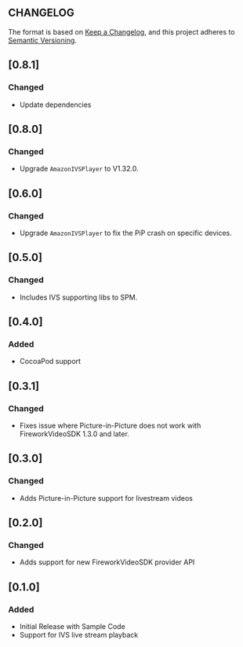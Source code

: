 ## CHANGELOG

The format is based on [Keep a Changelog](https://keepachangelog.com/en/1.0.0/),
and this project adheres to [Semantic Versioning](https://semver.org/spec/v2.0.0.html).

## [0.8.1]

### Changed

- Update dependencies

## [0.8.0]

### Changed

- Upgrade `AmazonIVSPlayer` to V1.32.0.

## [0.6.0]

### Changed

- Upgrade `AmazonIVSPlayer` to fix the PiP crash on specific devices.

## [0.5.0]

### Changed

- Includes IVS supporting libs to SPM.

## [0.4.0]

### Added

- CocoaPod support

## [0.3.1]

### Changed

- Fixes issue where Picture-in-Picture does not work with FireworkVideoSDK 1.3.0 and later.

## [0.3.0]

### Changed

- Adds Picture-in-Picture support for livestream videos

## [0.2.0]

### Changed

- Adds support for new FireworkVideoSDK provider API

## [0.1.0]

### Added

- Initial Release with Sample Code
- Support for IVS live stream playback
